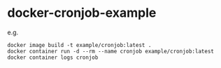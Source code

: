 # docker-cronjob-example

e.g.
```
docker image build -t example/cronjob:latest .
docker container run -d --rm --name cronjob example/cronjob:latest
docker container logs cronjob
```

